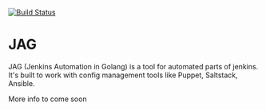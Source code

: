 [![Build Status](https://travis-ci.org/brharrelldev/JAG.svg?branch=master)](https://travis-ci.org/brharrelldev/JAG)

# JAG
JAG (Jenkins Automation in Golang) is a tool for automated parts of jenkins.  It's built to work with config management tools like Puppet, Saltstack, Ansible. 


More info to come soon
